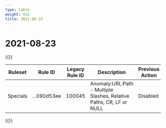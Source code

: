 ```yaml
---
type: table
weight: 932
title: 2021-08-23
---
```


# 2021-08-23

{{<table-wrap>}}<table style="width: 100%">

<thead>
  <tr>
    <th>Ruleset</th>
    <th>Rule ID</th>
    <th>Legacy Rule ID</th>
    <th>Description</th>
    <th>Previous Action</th>
    <th>New Action</th>
  </tr>
</thead>
<tbody>
  <tr>
    <td>Specials</td>
    <td>...090d53ee</td>
    <td>100045</td>
    <td>Anomaly:URL:Path - Multiple Slashes, Relative Paths, CR, LF or NULL</td>
    <td>Disabled</td>
    <td>Disabled</td>
  </tr>
</tbody>

</table>{{</table-wrap>}}
